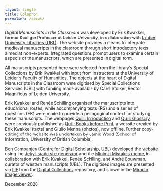 ```yaml
---
layout: single
title: Colophon
permalink: /about/
---
```


*Digital Manuscripts in the Classroom* was developed by Erik Kwakkel,
former Scaliger Professor at Leiden University, in collaboration with
[Leiden University Libraries (UBL)][ubl].
The website provides a means to integrate medieval manuscripts in the
classroom through short introductory texts aimed at non-experts.
Integrated questions prompt users to examine certain aspects of the
manuscripts, which are presented in digital form.

All manuscripts presented here were selected from the library’s
Special Collections by Erik Kwakkel with input from instructors at the
University of Leiden’s Faculty of Humanities.
The objects at the heart of Digital Manuscripts in the Classroom were
digitised by Special Collections Services (UBL) with funding made
available by Carel Stolker, Rector Magnificus of Leiden University.

Erik Kwakkel and Renée Schilling organised the manuscripts into educational
routes, while accompanying texts (RS) and a series of questions (EK) were
made to provide a pedagogical context for studying these manuscripts.
The webpages [Quill: Introduction](quill/) and [Quill: Glossary](glossary/)
were previously published as
[Quill: Books before Print][quill], a website created by Erik Kwakkel (texts)
and Giulio Menna (photos), now offline.
Further copy-editing of the website was undertaken by Jamie Wood (School of
Information, University of British Columbia).

Ben Companjen ([Centre for Digital Scholarship, UBL][cds]) developed the
website using the [Jekyll static site generator][j] and the
[Minimal Mistakes theme][mm],
in collaboration with Erik Kwakkel, Renée Schilling, and André Bouwman,
curator of western manuscripts (UBL).
The digitised images are presented via [IIIF] from the
[Digital Collections][dc] repository, and shown in the
[Mirador image viewer][mirador].

December 2020

[si]: https://www.library.universiteitleiden.nl/special-collections/scaliger-institute
[cds]: https://www.library.universiteitleiden.nl/about-us/centre-for-digital-scholarship
[cbc]: https://www.library.universiteitleiden.nl/special-collections/about-us
[ubl]: https://www.library.universiteitleiden.nl/
[j]: https://jekyllrb.com/
[mm]: https://mademistakes.com/work/minimal-mistakes-jekyll-theme/
[IIIF]: https://iiif.io/
[dc]: https://digitalcollections.universiteitleiden.nl/
[mirador]: https://projectmirador.org/
[quill]: https://medievalbooks.nl/2014/10/17/meet-the-medieval-manuscript/
